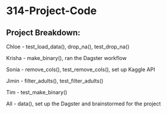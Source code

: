 # 314-Project-Code

## Project Breakdown:

Chloe - test_load_data(), drop_na(), test_drop_na()

Krisha - make_binary(), ran the Dagster workflow

Sonia - remove_cols(), test_remove_cols(), set up Kaggle API

Jimin - filter_adults(), test_filter_adults()

Tim - test_make_binary()

All - data(), set up the Dagster and brainstormed for the project